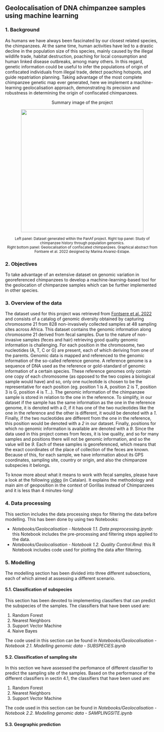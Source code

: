 ## Geolocalisation of DNA chimpanzee samples using machine learning

### 1. Background
As humans we have always been fascinated by our closest related species, the chimpanzees. At the same time, human activities have led to a drastic decline in the population size of this species, mainly caused by the illegal wildlife trade, habitat destruction, poaching for local consumption and human linked disease outbreaks, among many others. In this regard, genetic information could be useful to infer the populations of origin of confiscated individuals from illegal trade, detect poaching hotspots, and guide repatriation planning. Taking advantage of the most complete chimpanzee genetic map ever generated, here we implement a machine-learning geolocalisation approach, demonstrating its precision and robustness in determining the origin of confiscated chimpanzees.

<p align="center"> Summary image of the project</p>

<p align="center">
<img width="400" height="400" src="https://ars.els-cdn.com/content/image/1-s2.0-S2666979X22000623-fx1_lrg.jpg">
</p>
<p align="center"> <sub>Left panel: Dataset generated within the PanAf project. Right top panel: Study of chimpanzee history through population genomics.<br/> Right bottom panel: Geolocalisation of confiscated chimpanzees. Graphical abstract from Fontsere et al. 2022 designed by Marina Alvarez-Estape.</sub></p>

### 2. Objectives
To take advantage of an extensive dataset on genomic variation in georeferenced chimpanzees to develop a machine-learning-based tool for the geolocation of chimpanzee samples which can be further implemented in other species.

### 3. Overview of the data
The dataset used for this project was retrieved from [Fontsere et al. 2022](https://www.sciencedirect.com/science/article/pii/S2666979X22000623) and consists of a catalog of genomic diversity obtained by capturing chromosome 21 from 828 non-invasively collected samples at 48 sampling sites across Africa. This dataset contains the genomic information along chromosome 21 derived from fecal samples. Due to the nature of non-invasive samples (feces and hair) retrieving good quality genomic information is challenging. For each position in the chromosome, two nucleotides (A, T, C or G) are present, each of which deriving from one of the parents. Genomic data is mapped and referenced to the genomic information of the so-called reference genome. A reference genome is a sequence of DNA used as the reference or gold-standard of genomic information of a certain species. These reference genomes only contain one copy of each chromosome (as opposed to the two copies a biological sample would have) and so, only one nucleotide is chosen to be the representative for each position (eg. position 1 is A, position 2 is T, position 3 is G, position 4 is T…). The genomic information of the chimpanzee sample is stored in relation to the one in the reference. To simplify, in our dataset if the sample has the same information as the one in the reference genome, it is denoted with a *0*, if it has one of the two nucleotides like the one in the reference and the other is different, it would be denoted with a *1*. Finally, if the two nucleotides are different from the one in the reference, this position would be denoted with a *2* in our dataset. Finally, positions for which no genomic information is available are denoted with a *9*. Since the data used in this project comes from feces, it is low quality, and so for many samples and positions there will not be genomic information, and so the value will be *9*. Each of these samples is georeferenced, which means that the exact coordinates of the place of collection of the feces are known. Because of this, for each sample, we have information about its GPS coordinates, sampling site, country or origin, and also the chimpanzee subspecies it belongs.

To know more about what it means to work with fecal samples, please have a look at the following [video](https://www.youtube.com/watch?v=Fv_LzqCeFoI&t=1457s) (in Catalan). It explains the methodology and main aim of geoposition in the context of Gorillas instead of Chimpanzees and it is less than 4 minutes-long!

### 4. Data processing
This section includes the data processing steps for filtering the data before modelling. This has been done by using two Notebooks:
+ *Notebooks/Geolocalisation - Notebook 1.1. Data preprocessing.ipynb*: this Notebook includes the pre-processing and filtering steps applied to the data.
+ *Notebooks/Geolocalisation - Notebook 1.2. Quality Control.Rmd*: this R Notebook includes code used for plotting the data after filtering.

### 5. Modelling
The modelling section has been divided into three different subsections, each of which aimed at assessing a different scenario.

#### 5.1. Classification of subspecies
This section has been devoted to implementing classifiers that can predict the subspecies of the samples. The classifiers that have been used are:
1. Random Forest
2. Nearest Neighbors
3. Support Vector Machine
4. Naive Bayes

The code used in this section can be found in *Notebooks/Geolocalisation - Notebook 2.1. Modelling genomic data - SUBSPECIES.ipynb*

#### 5.2. Classification of sampling site
In this section we have assessed the perfomance of different classifier to predict the sampling site of the samples. Based on the performance of the different classifiers in sectin 4.1, the classifiers that have been used are:
1. Random Forest
2. Nearest Neighbors
3. Support Vector Machine

The code used in this section can be found in *Notebooks/Geolocalisation - Notebook 2.2. Modelling genomic data - SAMPLINGSITE.ipynb*

#### 5.3. Geographic prediction
